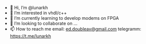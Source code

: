 - 👋 Hi, I’m @lunarkh
- 👀 I’m interested in vhdl/c++
- 🌱 I’m currently learning to develop modems on FPGA
- 💞️ I’m looking to collaborate on ...
- 📫 How to reach me email: ed.doubleav@gmail.com telegramm: https://t.me/lunarkh

